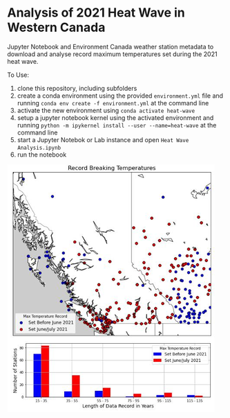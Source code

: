 # Analysis of 2021 Heat Wave in Western Canada

Jupyter Notebook and Environment Canada weather station metadata to download and analyse record maximum temperatures set during the 2021 heat wave.

To Use:
1. clone this repository, including subfolders
2. create a conda environment using the provided ```environment.yml``` file and running ```conda env create -f environment.yml``` at the command line
3. activate the new environment using ```conda activate heat-wave```
4. setup a jupyter notebook kernel using the activated environment and running ```python -m ipykernel install --user --name=heat-wave``` at the command line
5. start a Jupyter Notebok or Lab instance and open ```Heat Wave Analysis.ipynb```
6. run the notebook

![Record Breaking Heat Wave](record-breaking-temperatures.jpg)
